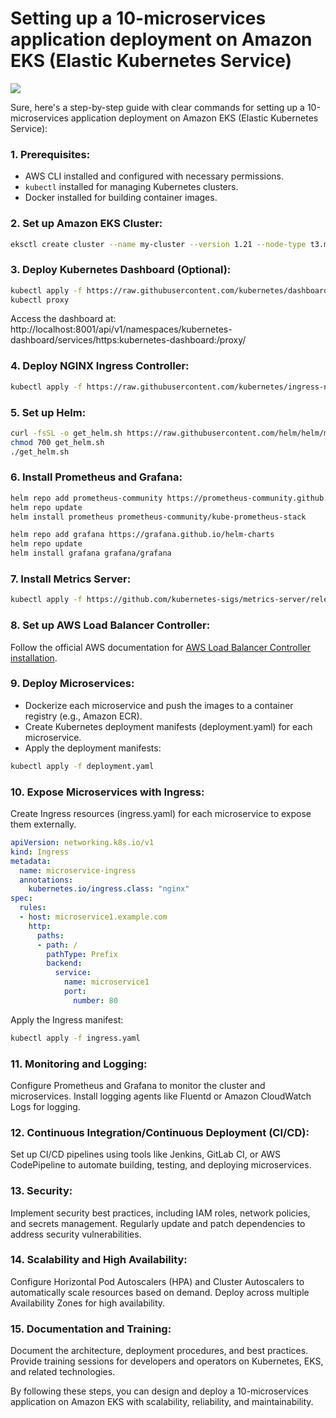 # Setting up a 10-microservices application deployment on Amazon EKS (Elastic Kubernetes Service)

![](https://imgur.com/TqsyMYZ.png)

Sure, here's a step-by-step guide with clear commands for setting up a 10-microservices application deployment on Amazon EKS (Elastic Kubernetes Service):

### 1. Prerequisites:

- AWS CLI installed and configured with necessary permissions.
- `kubectl` installed for managing Kubernetes clusters.
- Docker installed for building container images.

### 2. Set up Amazon EKS Cluster:

```bash
eksctl create cluster --name my-cluster --version 1.21 --node-type t3.medium --nodes 3 --region <your-region>
```

### 3. Deploy Kubernetes Dashboard (Optional):

```bash
kubectl apply -f https://raw.githubusercontent.com/kubernetes/dashboard/v2.4.0/aio/deploy/recommended.yaml
kubectl proxy
```

Access the dashboard at: http://localhost:8001/api/v1/namespaces/kubernetes-dashboard/services/https:kubernetes-dashboard:/proxy/

### 4. Deploy NGINX Ingress Controller:

```bash
kubectl apply -f https://raw.githubusercontent.com/kubernetes/ingress-nginx/controller-v1.1.1/deploy/static/provider/aws/deploy.yaml
```

### 5. Set up Helm:

```bash
curl -fsSL -o get_helm.sh https://raw.githubusercontent.com/helm/helm/master/scripts/get-helm-3
chmod 700 get_helm.sh
./get_helm.sh
```

### 6. Install Prometheus and Grafana:

```bash
helm repo add prometheus-community https://prometheus-community.github.io/helm-charts
helm repo update
helm install prometheus prometheus-community/kube-prometheus-stack

helm repo add grafana https://grafana.github.io/helm-charts
helm repo update
helm install grafana grafana/grafana
```

### 7. Install Metrics Server:

```bash
kubectl apply -f https://github.com/kubernetes-sigs/metrics-server/releases/latest/download/components.yaml
```

### 8. Set up AWS Load Balancer Controller:

Follow the official AWS documentation for [AWS Load Balancer Controller installation](https://docs.aws.amazon.com/eks/latest/userguide/aws-load-balancer-controller.html).

### 9. Deploy Microservices:

- Dockerize each microservice and push the images to a container registry (e.g., Amazon ECR).
- Create Kubernetes deployment manifests (deployment.yaml) for each microservice.
- Apply the deployment manifests:

```bash
kubectl apply -f deployment.yaml
```

### 10. Expose Microservices with Ingress:

Create Ingress resources (ingress.yaml) for each microservice to expose them externally.

```yaml
apiVersion: networking.k8s.io/v1
kind: Ingress
metadata:
  name: microservice-ingress
  annotations:
    kubernetes.io/ingress.class: "nginx"
spec:
  rules:
  - host: microservice1.example.com
    http:
      paths:
      - path: /
        pathType: Prefix
        backend:
          service:
            name: microservice1
            port:
              number: 80
```

Apply the Ingress manifest:

```bash
kubectl apply -f ingress.yaml
```

### 11. Monitoring and Logging:

Configure Prometheus and Grafana to monitor the cluster and microservices. Install logging agents like Fluentd or Amazon CloudWatch Logs for logging.

### 12. Continuous Integration/Continuous Deployment (CI/CD):

Set up CI/CD pipelines using tools like Jenkins, GitLab CI, or AWS CodePipeline to automate building, testing, and deploying microservices.

### 13. Security:

Implement security best practices, including IAM roles, network policies, and secrets management. Regularly update and patch dependencies to address security vulnerabilities.

### 14. Scalability and High Availability:

Configure Horizontal Pod Autoscalers (HPA) and Cluster Autoscalers to automatically scale resources based on demand. Deploy across multiple Availability Zones for high availability.

### 15. Documentation and Training:

Document the architecture, deployment procedures, and best practices. Provide training sessions for developers and operators on Kubernetes, EKS, and related technologies.

By following these steps, you can design and deploy a 10-microservices application on Amazon EKS with scalability, reliability, and maintainability.
